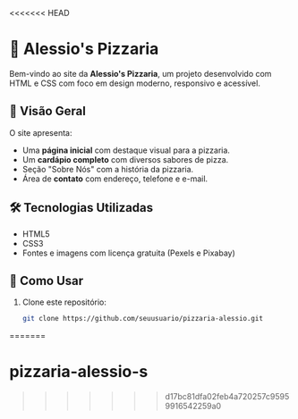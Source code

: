 <<<<<<< HEAD
# 🍕 Alessio's Pizzaria

Bem-vindo ao site da **Alessio's Pizzaria**, um projeto desenvolvido com HTML e CSS com foco em design moderno, responsivo e acessível.  

## 📸 Visão Geral

O site apresenta:

- Uma **página inicial** com destaque visual para a pizzaria.
- Um **cardápio completo** com diversos sabores de pizza.
- Seção "Sobre Nós" com a história da pizzaria.
- Área de **contato** com endereço, telefone e e-mail.

## 🛠️ Tecnologias Utilizadas

- HTML5  
- CSS3  
- Fontes e imagens com licença gratuita (Pexels e Pixabay)

## 🔧 Como Usar

1. Clone este repositório:
   ```bash
   git clone https://github.com/seuusuario/pizzaria-alessio.git
=======
# pizzaria-alessio-s
>>>>>>> d17bc81dfa02feb4a720257c95959916542259a0
